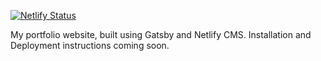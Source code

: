 [![Netlify Status](https://api.netlify.com/api/v1/badges/3a97bfa8-9e96-44c2-a9c7-cabc1e7d033a/deploy-status)](https://app.netlify.com/sites/gifted-almeida-95eb30/deploys)

My portfolio website, built using Gatsby and Netlify CMS. Installation and Deployment instructions coming soon. 